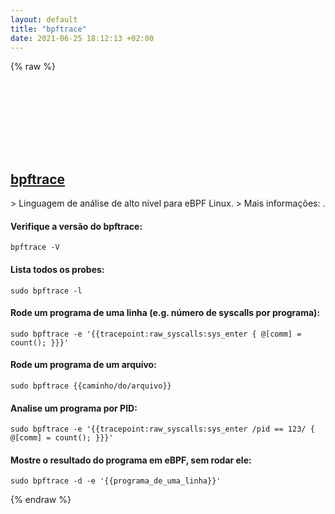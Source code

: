 ```yaml
---
layout: default
title: "bpftrace"
date: 2021-06-25 18:12:13 +02:00
---
```

{% raw %}
<h2 id="bpftrace">
  <a href="/pt_br/linux/bpftrace.html">bpftrace</a> <a href="#bpftrace"><svg class="icon">
    <use href="/assets/images/unicode_sprite.svg#link" />
  </svg></a>
</h2>
> Linguagem de análise de alto nível para eBPF Linux.
> Mais informações: <https://github.com/iovisor/bpftrace>.

#### Verifique a versão do bpftrace:
```shell
bpftrace -V
```
#### Lista todos os probes:
```shell
sudo bpftrace -l
```
#### Rode um programa de uma linha (e.g. número de syscalls por programa):
```shell
sudo bpftrace -e '{{tracepoint:raw_syscalls:sys_enter { @[comm] = count(); }}}'
```
#### Rode um programa de um arquivo:
```shell
sudo bpftrace {{caminho/do/arquivo}}
```
#### Analise um programa por PID:
```shell
sudo bpftrace -e '{{tracepoint:raw_syscalls:sys_enter /pid == 123/ { @[comm] = count(); }}}'
```
#### Mostre o resultado do programa em eBPF, sem rodar ele:
```shell
sudo bpftrace -d -e '{{programa_de_uma_linha}}'
```
{% endraw %}